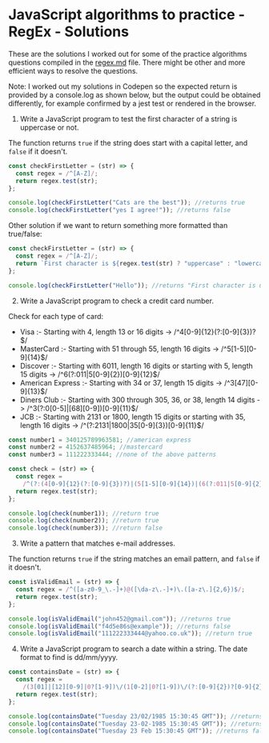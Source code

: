 # JavaScript algorithms to practice - RegEx - Solutions

These are the solutions I worked out for some of the practice algorithms questions compiled in the [regex.md](regex.md) file. There might be other and more efficient ways to resolve the questions.

Note: I worked out my solutions in Codepen so the expected return is provided by a console.log as shown below, but the output could be obtained differently, for example confirmed by a jest test or rendered in the browser.

1. Write a JavaScript program to test the first character of a string is uppercase or not.

The function returns `true` if the string does start with a capital letter, and `false` if it doesn't.

```js
const checkFirstLetter = (str) => {
  const regex = /^[A-Z]/;
  return regex.test(str);
};

console.log(checkFirstLetter("Cats are the best")); //returns true
console.log(checkFirstLetter("yes I agree!")); //returns false
```

Other solution if we want to return something more formatted than true/false:

```js
const checkFirstLetter = (str) => {
  const regex = /^[A-Z]/;
  return `First character is ${regex.test(str) ? "uppercase" : "lowercase"}`;
};

console.log(checkFirstLetter("Hello")); //returns "First character is uppercase"
```

2. Write a JavaScript program to check a credit card number.

Check for each type of card:

- Visa :- Starting with 4, length 13 or 16 digits -> /^4[0-9]{12}(?:[0-9]{3})?$/
- MasterCard :- Starting with 51 through 55, length 16 digits -> /^5[1-5][0-9]{14}$/
- Discover :- Starting with 6011, length 16 digits or starting with 5, length 15 digits -> /^6(?:011|5[0-9]{2})[0-9]{12}$/
- American Express :- Starting with 34 or 37, length 15 digits -> /^3[47][0-9]{13}$/
- Diners Club :- Starting with 300 through 305, 36, or 38, length 14 digits -> /^3(?:0[0-5]|[68][0-9])[0-9]{11}$/
- JCB :- Starting with 2131 or 1800, length 15 digits or starting with 35, length 16 digits -> /^(?:2131|1800|35[0-9]{3})[0-9]{11}$/

```js
const number1 = 340125789963581; //american express
const number2 = 4152637485964; //mastercard
const number3 = 111222333444; //none of the above patterns

const check = (str) => {
  const regex =
    /^(?:(4[0-9]{12}(?:[0-9]{3})?)|(5[1-5][0-9]{14})|(6(?:011|5[0-9]{2})[0-9]{12})|(3[47][0-9]{13})|(3(?:0[0-5]|[68][0-9])[0-9]{11})|((?:2131|1800|35[0-9]{3})[0-9]{11}))$/;
  return regex.test(str);
};

console.log(check(number1)); //return true
console.log(check(number2)); //return true
console.log(check(number3)); //return false
```

3. Write a pattern that matches e-mail addresses.

The function returns `true` if the string matches an email pattern, and `false` if it doesn't.

```js
const isValidEmail = (str) => {
  const regex = /^([a-z0-9_\.-]+)@([\da-z\.-]+)\.([a-z\.]{2,6})$/;
  return regex.test(str);
};

console.log(isValidEmail("john452@gmail.com")); //returns true
console.log(isValidEmail("f4d5e86s@example")); //returns false
console.log(isValidEmail("111222333444@yahoo.co.uk")); //return true
```

4. Write a JavaScript program to search a date within a string. The date format to find is dd/mm/yyyy.

```js
const containsDate = (str) => {
  const regex =
    /(3[01]|[12][0-9]|0?[1-9])\/(1[0-2]|0?[1-9])\/(?:[0-9]{2})?[0-9]{2}/;
  return regex.test(str);
};

console.log(containsDate("Tuesday 23/02/1985 15:30:45 GMT")); //returns true
console.log(containsDate("Tuesday 23-02-1985 15:30:45 GMT")); //returns false
console.log(containsDate("Tuesday 23 Feb 15:30:45 GMT")); //returns false
```
